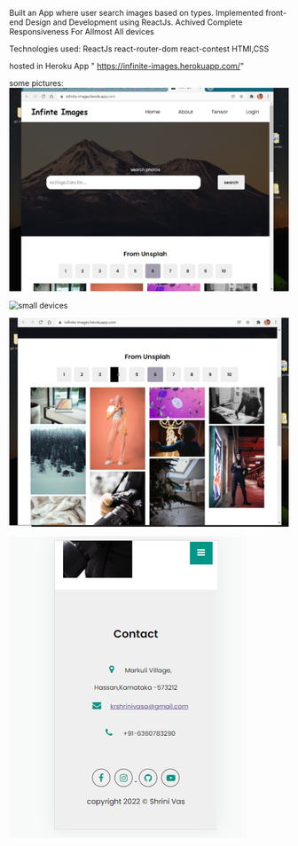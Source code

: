 
Built an App where user search images based on types.
Implemented front-end Design and Development using ReactJs.
Achived Complete Responsiveness For Allmost  All devices

Technologies used:
    ReactJs
    react-router-dom
    react-contest
    HTMl,CSS


hosted in Heroku App
" https://infinite-images.herokuapp.com/"

some pictures:
 ![Home](pictures/main-Heroku.PNG)


![small devices](pictures/Capture-mobile.PNG)


![pagination](pictures/Capture-Pagination.PNG)


![contact](pictures/Capture-contact.PNG)






